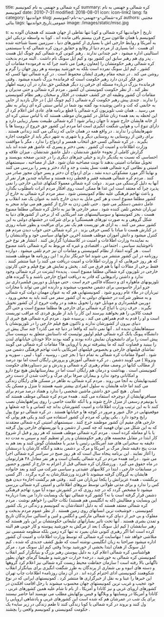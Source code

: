 title: کره شمالی و جهنمی به نام کمونیسم
summary: کره شمالی و جهنمی به نام کمونیسم
date: 2010-7-31
modified: 2018-08-01
icon:  icon-link2
lang: fa
category: خواندنیها
slug: کره-شمالی-و-جهنمی-به-نام-کمونیسم
authors: مجتبی بنائی
tags: عمومی,تاریخ,خواندنیها
image: /images/static/misc.jpg

s: تاریخ | خواندنیها     کره شمالی و کوبا تنها نقاطی از جهان هستند که همچنان آلوده به کمونیسم یا همان طاعون سرخ قرن بیستم باقی مانده اند . کوبا به واسطه نزدیکی اش به آمریکا و روابط خارجی اش با بسیاری از کشورهای دنیا ، سرزمین نسبتا شناخته شده ای هست . اما بسیاری از مردم دنیا از وقایع و حقایق درون کره شمالی که با سیستمی استالینی اداره میشود ، خبر چندانی ندارند .     رهبر کنونی کره شمالی کیم چونگ ایل هست . پدر وی هم رهبر سابق این کشور بود و کیم  ایل سونگ نام داشت . البته   مردم بدبخت کره شمالی رهبر حکومتشان را (معاون رهبر) می نامند چرا که به فرمودهء مقامات آن کشور ، کیم ایل سونگ نمرده است بلکه به خورشید پیوسته و هر روز جهان را گرم و روشن می کند . در نتیجه مقام رهبری ایشان محفوظ است . در کره شمالی تنها کسی که حق فکر کردن دارد رهبر حکومت است که فرماندهء بزرگ نامیده میشود . وقتی فرماندهء بزرگ دربارهء مسئله ای حرفی زد دیگر هیچکس حق ندارد در آن زمینه اظهار نظر کند .   از نظر حکومت کمونیستی آن کشور ، مردم کره شمالی و حتی مدیران و مقامات آن کشور وظیفه ای جز کشف حقیقت در افکار و سخنان رهبر نظام کمونیستی را ندارند . چندی پیش رهبر حکومت کره شمالی ( کیم چونگ ایل ) در حال بازدید از جایی به خانمی که کت و دامن پوشیده بود گفته بود شما در لباس سنتی کره ای زیباتر به نظر می رسید .. همان شب  تلویزیون کره شمالی با قطع برنامه های عادی  اش  اعلام کرد از این لحظه به بعد همهء زنان شاغل در کشورمان موظف هستند که با لباس سنتی کره ای از خانه هایشان خارج شوند تا جهان زیباتر شود !    کره شمالی طبیعت بسیار زیبایی دارد و دارای تنوع آب و هوایی شگفت انگیزی است  اما مردم این کشور حق خروج از روستا ها یا شهرهایشان را ندارند . در واقع همه در همان جایی که زندگی می کنند زندانی هستند . برای رفتن از روستایی به روستایی دیگر و یا شهری به شهر دیگر باید از حکومت اجازه بگیرند .     در کره شمالی کسی  حق انتخاب همسر و ازدواج را ندارد ، مگر با موافقت وزارت اطلاعات و امنیت آن کشور . یعنی دختر و پسری که عاشق هم شده اند باید گزارش کاملی از نحوهء عاشق شدنشان ، دلیل عاشق شدنشان ، میزان علاقه و احساسی که نسبت به یکدیگر دارند و خیلی چیزهای دیگری را در چندین صفحه بنویسند و تحویل مقامات امنیتی بدهند تا نوبت مصاحبه شان شود . قبل از مصاحبه ، سیستمهای امنیتی و نظامی کره شمالی هفت نسل پشت و  جد و آباد دختر و پسر را بررسی می کنند و نهایتا اگر مورد مشکوکی دیده نشد ،   برای ازدواج   آن دختر و پسر  جوان مجوز  صادر می کنند .    مردم کره شمالی همیشه  فقیر و قحطی زده هستند و سالیانه چندین هزار نفر از آنها به دلیل گرسنگی می میرند .    دولت کره شمالی معمولا کمکهای غذایی خارجی را نمی پذیرد چرا که معتقد است این غذا ها ممکن است روی افکار مردم اثرات نامطلوب بگذارد و باعث تهاجم فرهنگی علیه نظام کمونیستی شود .     سفر مردم کره شمالی به خارج از کشور مطلقا ممنوع است  و هر کس مایل به دیدن خارج باشد به عنوان یک ضد انقلاب و عامل دشمن دستگیر می شود . حتی تلفن زدن به خارج از کشور هم می تواند منجر به تیرباران شخص تلفن کننده شود .     سفر خارجی ها نیز به داخل کره شمالی مطلقا ممنوع هست ، بجز کمونیستها و سوسیالیستهای ضد آمریکایی  که از برخی از کشورهای دنیا به شکل گروهی و به صورت تورهای همبستگی! و برای شرکت در جشنهای دولتی به این کشور سفر می کنند . به ازای هر توریست  هم یک نفر برای مراقبت و  بطور شبانه روزی در کنارش هست تا مبادا با کسی حرفی بزند .       در کره شمالی حتی  خواب دیدن مردم هم کنترل میشود و دانش آموزان موظف هستند آخرین خوابهای سیاسی خود و والدینشان را به نمایندهء وزارت اطلاعات و امنیت در کلاسشان! گزارش کنند .    انتشار هر نوع خبر  ناخوشایند  سیاسی ، اجتماعی ، اقتصادی و غیره که مربوط به کره شمالی باشد ممنوع است . هر گونه انتقاد از نظام کمونیستی و مقامات آن نیز جرم تلقی میشود . دوازده روزنامه در این کشور منتشر می شوند اما خبرنگار ندارند ! این روزنامه ها موظف هستند که هر روز خبرهایی که از وزارت اطلاعات و امنیت دریافت می کنند را عینا منتشر کننند . فقط برخی از مقالات آنها با هم فرق می کند .      پخش و نمایش هر نوع فیلم و حتی کارتون خارجی در تلوزیون کره شمالی مطلقا ممنوع است . پدیدهء اینترنت  در کره شمالی وجود   ندارد و داشتن رادیوهایی که قادر به دریافت امواج خارجی باشند و یا   گیرنده های تلوزیونهای ماهواره ای و دستگاه فاکس  جرم  است  .  حتی  موبایل و دوربین فیلمبرداری  نیز جزو ابزار جاسوسی برای دشمن محسوب میشوند و دارنده اش می تواند با مجازات تیرباران در ملاء عام روبرو شود .         کمونیستهایی هم که به عنوان مهمان دولت کره شمالی و به منظور شرکت در جشنهای دولتی  به آن کشور سفر می کنند باید به محض ورود ،  دوربین فیلمبرداری و موبایل   خود را تحویل بدهند و در وقت خروج از آن کشور تحویل بگیرند . حرف زدن با اتباع کره شمالی برای خارجی ها مطلقا ممنوع است و حتی اگر قیمت کالایی را هم بخواهند بپرسند این کار را  باید از طریق فردی که مراقب توریست است و او را قدم به قدم همراهی می کند ، پرسیده شود .       مردم کره شمالی هیچ خبری از دنیای بیرون از کشورشان ندارند و تاکنون هیچ فیلم خارجی را در تلوزیونشان یا سینماهایشان ندیده اند . آنها نمی دانند که واقعا در دنیا چه می گذرد؟       چند سال پیش در دانشگاه پیونگ یانگ کره شمالی فیلم اولیور توئیست   که داستانش متعلق به دویست سال پیش است را برای دانشجویان نمایش داده بودند و گفته بودند حالا خودتان خیابانهای لندن را ببینید و  قضاوت کنید که ما پیشرفته تریم یا اروپایی ها؟          مقامات کره شمالی می گویند تماشای فیلمهای خارجی و بخصوص فیلمهای آمریکایی باعث تهاجم فرهنگی دشمن می شود . اصولا مقامات کره شمالی به تمام دنیا ( بجز چین ، روسیه ، کوبا  ، لیبی ، سوریه و  ونزوئلا ) می گویند دشمن .      در کره شمالی آموزش و پرورش رایگان است اما نود درصد از مطالب کتابها در وصف مقام رهبری کره شمالی و پدرش و نیز دستاوردهای حکومت کمونیستی است . بهداشت و درمان هم رایگان است اما در بیمارستانهایش هیچ نوع دارو و امکاناتی وجود ندارد و بیماران صرفا برای مرگ و راحت شدن از دست زجر کشیدنهایشان به آنجا می روند . مردم کره شمالی به ظاهر  در مسکن های رایگان زندگی می کنند اما خانه هایشان به سلول انفرادی بیشتر شبیه هستند  تا منزل و مسکن یک انسان . هیچ کس حق داشتن ماشین شخصی را ندارد و هفتاد درصد مردم برای مسافرتهایشان از دوچرخه  استفاده می کنند . همهء مردم کره شمالی موظف هستند که با یونیفرم رسمی از منزل خارج شوند و یا آنکه علامت خاصی را روی پیراهنهایشان نصب کنند تا به این ترتیب وزارت اطلاعات و امنیت کشورشان بداند چه کسانی و با چه شغلها و موقعیتهایی در حال عبور و مرور  در کوچه ها و خیابانها  هستند . در کره شمالی دو نوع پول رایج وجود دارد . یکی پولی که مردم آن کشور استفاده می کنند و یکی هم پولی که خارجی های مقیم آن کشور موظفند خرج کنند . سیستمهای امنیتی کره شمالی معتقدند که به این شکل می توان فهمید که چه کسی از دشمن و یا توریستهای خارجی پول گرفته یا با او  معامله کرده است .      مردم کره شمالی موظف هستند که هر روز و قبل از شروع کار ابتدا در مقابل مجسمه های رهبر حکومتشان و پدر  او تعظیم کنند و سپس به مدت ده دقیقه به سخنرانی های ضد آمریکایی رئیس یا مدیر یا معلمشان گوش کنند و بعد هم به مدت پنج دقیقه  شعار مرگ بر آمریکا و مرگ بر دشمن بدهند  و آنگاه کارشان یا درسشان را آغاز نمایند .         این برنامه پنجاه سال است که هر روز صبح در سراسر  کره شمالی اجرا می شود . درآمد همهء مردم در کره شمالی یکسان است و هر نفر معادل  ۴۸ هزارتومان در ماه حقوق می گیرد . ورزشکاران کره شمالی قبل از اعزام به خارج از کشور و حضور در مسابقات خارجی ، ابتدا در کلاسهای عقیدتی و سیاسی شرکت می کنند و بعد خانواده هایشان به گروگان گرفته میشوند تا فرزند ورزشکارشان به کره برگردد . اگر کسی برنگشت ، همهء عزیزانش را یکجا تیرباران می کنند . وقتی هم برگشت اجازهء دیدن هیچ کس را ندارد و برای مدتی طولانی توسط نیروهای اطلاعاتی و امنیتی کره  شمالی بررسی میشود تا مشخص گردد که در چند روزی که در کشورش نبوده آیا مورد تهاجم فرهنگی دشمن قرار گرفته است یا نه؟       کشور کره شمالی تنها یک وبسایت دارد! من بعدا دربارهء این وبسایت   و مطالبش (که به انگلیسی هم هستند) نکات جالبی را خواهم نوشت . مردم کره شمالی معتقد هستند که به دلیل اعتقادشان به کمونیسم و زندگی در یک کشور کمونیستی ، خوشبخت ترین انسانهای روی زمین هستند . از نظر عموم مردم بدبخت و مفلوک و بی خبر از دنیای کره شمالی مارکس و انگلس و لنین و استالین سازندگان تاریخ و تمدن بشری هستند . آنها تحت تاثیر بمبارانهای تبلیغاتی حکومتشان بر این باور هستند که رهبر سابقشان  ( کیم ایل سونگ ) بعد از مرگش به خورشید پیوسته  و کار خوبی هم  البته کرده است اما   اگر رهبری کنونی شان بمیرد نه تنها کره زمین بلکه منظومه شمسی نیز متلاشی خواهد شد ! تنهاسایت کره شمالی که توسط وزارت اطلاعات و امنیت آن کشور اداره میشود صراحتا به زبان انگلیسی نوشته است که طبق کشف جدیدی که شده ، کیم ایل سونگ از همان ابتدا بخشی از خورشید بوده! وقتی کیم ایل سونگ مرد ، مرکز هواشناسی کره شمالی اعلام کرد به دلیل پیوستن رهبر بزرگ و بنیانگزار کبیر انقلاب کمونیستی کره شمالی به خورشید ، درجهء حرارت خورشید و طبیعتا گرمای جهان بطور ناگهانی بالا رفته است !       سازمان حفاظت محیط زیست کره شمالی نیز اعلام کرد گروهها و دسته های انبوه و بی شماری از پرندگان به طرز شگفت انگیزی برای بنیانگزار انقلاب شکوهمند کمونیستی ادای احترام کرده اند . در آن زمان روزنامهء اطلاعات چاپ تهران این خبرها را  عینا و به نقل از خبرگزاری ها  منتشر کرد .      کمونیستهای ایرانی که در نوع خود عجیب و غریب ترین کمونیستهای جهان محسوب میشوند  با رحل اقامت افکندن در کشورهای اروپای غربی  و نیز کانادا و آمریکا ، از بام تا شام علیه همین کشورهای غربی ، کانادا و آمریکا در وبسایتها و وبلاگها و فیس بوکهایش مطلب می نویسند  اما حاضر نیستند برای یک شب در عمرشان هم که شده است این کشورهای غربی و پادشاهی اروپایی را ول کنند و بروند در کره شمالی یا کوبا زندگی کنند تا طعم زندگی در زیر سایهء یک حکومت کمونیستی و کمونیسم  واقعی را بچشند  .